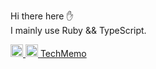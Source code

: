 Hi there here ✋  
I mainly use Ruby && TypeScript.  

<p align="left">

  <a href="https://zenn.dev/dev63">
    <img height="20" src="https://zenn.badge.nikaera.com/s/dev63/articles" />
  </a>

   <a href="http://qiita.com/dev63">
    <img height="20" src="https://qiita-badge.apiapi.app/s/dev63/posts.svg" />
  </a>

  <a href="https://dev63.hatenablog.com/">
    TechMemo
  </a>
  
 


</p>
